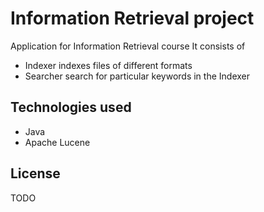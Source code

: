 # Information Retrieval project 

Application for Information Retrieval course 
It consists of

- Indexer
    indexes files of different formats
- Searcher
    search for particular keywords in the Indexer 

## Technologies used
- Java
- Apache Lucene

## License 
TODO 
